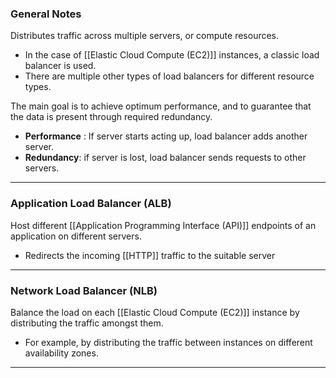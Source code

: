 ### General Notes 

Distributes traffic across multiple servers, or compute resources.
- In the case of [[Elastic Cloud Compute (EC2)]] instances, a classic load balancer is used.
- There are multiple other types of load balancers for different resource types.

The main goal is to achieve optimum performance, and to guarantee that the data is present through required redundancy.
* **Performance** : If server starts acting up, load balancer adds another server.
* **Redundancy**: if server is lost, load balancer sends requests to other servers.

___
### Application Load Balancer (ALB)

Host different [[Application Programming Interface (API)]] endpoints of an application on different servers.
- Redirects the incoming [[HTTP]] traffic to the suitable server

___
### Network Load Balancer (NLB)

Balance the load on each [[Elastic Cloud Compute (EC2)]] instance by distributing the traffic amongst them.
- For example, by distributing the traffic between instances on different availability zones.

___
